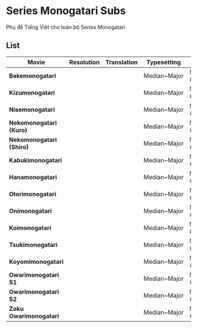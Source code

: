 # Series Monogatari Subs
Phụ đề Tiếng Việt cho toàn bộ Series Monogatari

## List

|**Movie**|**Resolution**|**Translation**|**Typesetting**|**Thanks to**|**DDL**|**Note**|
|--------|--------|--------|--------|--------|--------|--------|
|**Bakemonogatari**|||Median~Major|MTBB (TS,Timing)|||
|**Kizumonogatari**|||Median~Major|MTBB (TS,Timing)|||
|**Nisemonogatari**|||Median~Major|MTBB (TS,Timing)|||
|**Nekomonogatari (Kuro)**|||Median~Major|MTBB (TS,Timing)|||
|**Nekomonogatari (Shiro)**|||Median~Major|MTBB (TS,Timing)|||
|**Kabukimonogatari**|||Median~Major|MTBB (TS,Timing)|||
|**Hanamonogatari**|||Median~Major|MTBB (TS,Timing)|||
|**Otorimonogatari**|||Median~Major|MTBB (TS,Timing)|||
|**Onimonogatari**|||Median~Major|MTBB (TS,Timing)|||
|**Koimonogatari**|||Median~Major|MTBB (TS,Timing)|||
|**Tsukimonogatari**|||Median~Major|MTBB (TS,Timing)|||
|**Koyomimonogatari**|||Median~Major|MTBB (TS,Timing)|||
|**Owarimonogatari S1**|||Median~Major|MTBB (TS,Timing)|||
|**Owarimonogatari S2**|||Median~Major|MTBB (TS,Timing)|||
|**Zoku Owarimonogatari**|||Median~Major|MTBB (TS,Timing)|||